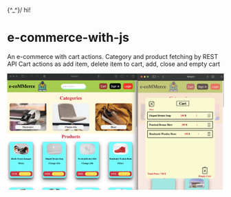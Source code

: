
\{^_^}/ hi!

# e-commerce-with-js

An e-commerce with cart actions.
Category and product fetching by REST API
Cart actions as add item, delete item to cart, add, close and empty cart

![](e-coMMerce.png)
